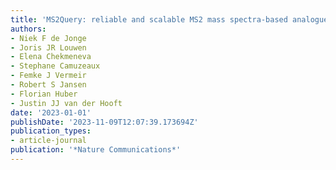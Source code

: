 ```yaml
---
title: 'MS2Query: reliable and scalable MS2 mass spectra-based analogue search'
authors:
- Niek F de Jonge
- Joris JR Louwen
- Elena Chekmeneva
- Stephane Camuzeaux
- Femke J Vermeir
- Robert S Jansen
- Florian Huber
- Justin JJ van der Hooft
date: '2023-01-01'
publishDate: '2023-11-09T12:07:39.173694Z'
publication_types:
- article-journal
publication: '*Nature Communications*'
---
```

